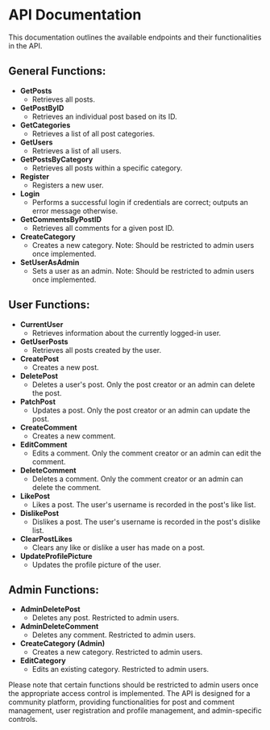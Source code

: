 # API Documentation

This documentation outlines the available endpoints and their functionalities in the API.

## General Functions:
* **GetPosts**
    - Retrieves all posts.
* **GetPostByID**
    - Retrieves an individual post based on its ID.
* **GetCategories**
    - Retrieves a list of all post categories.
* **GetUsers**
    - Retrieves a list of all users.
* **GetPostsByCategory**
    - Retrieves all posts within a specific category.
* **Register**
    - Registers a new user.
* **Login**
    - Performs a successful login if credentials are correct; outputs an error message otherwise.
* **GetCommentsByPostID**
    - Retrieves all comments for a given post ID.
* **CreateCategory**
    - Creates a new category. Note: Should be restricted to admin users once implemented.
* **SetUserAsAdmin**
    - Sets a user as an admin. Note: Should be restricted to admin users once implemented.


## User Functions:
* **CurrentUser**
    - Retrieves information about the currently logged-in user.
* **GetUserPosts**
    - Retrieves all posts created by the user.
* **CreatePost**
    - Creates a new post.
* **DeletePost**
    - Deletes a user's post. Only the post creator or an admin can delete the post.
* **PatchPost**
    - Updates a post. Only the post creator or an admin can update the post.
* **CreateComment**
    - Creates a new comment.
* **EditComment**
    - Edits a comment. Only the comment creator or an admin can edit the comment.
* **DeleteComment**
    - Deletes a comment. Only the comment creator or an admin can delete the comment.
* **LikePost**
    - Likes a post. The user's username is recorded in the post's like list.
* **DislikePost**
    - Dislikes a post. The user's username is recorded in the post's dislike list.
* **ClearPostLikes**
    - Clears any like or dislike a user has made on a post.
* **UpdateProfilePicture**
    - Updates the profile picture of the user.

## Admin Functions:
* **AdminDeletePost**
    - Deletes any post. Restricted to admin users.
* **AdminDeleteComment**
    - Deletes any comment. Restricted to admin users.
* **CreateCategory (Admin)**
    - Creates a new category. Restricted to admin users.
* **EditCategory**
    - Edits an existing category. Restricted to admin users.

Please note that certain functions should be restricted to admin users once the appropriate access control is implemented. The API is designed for a community platform, providing functionalities for post and comment management, user registration and profile management, and admin-specific controls.

